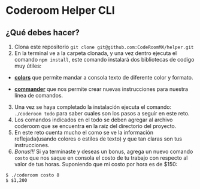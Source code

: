 # Coderoom Helper CLI
## ¿Qué debes hacer?
1. Clona este repositorio `git clone git@github.com:CodeRoomMX/helper.git`
2. En la terminal ve a la carpeta clonada, y una vez dentro ejecuta el comando `npm install`, este comando instalará dos bibliotecas de codigo muy útiles:
  
  * [**colors**](https://www.npmjs.com/package/colors) que permite mandar a consola texto de diferente color y formato.
  
  * [**commander**](https://www.npmjs.com/package/commander) que nos permite crear nuevas instrucciones para nuestra línea de comandos.

3. Una vez se haya completado la instalación ejecuta el comando: `./coderoom todo` para saber cuales son los pasos a seguir en este reto.
4. Los comandos indicados en el todo se deben agregar al archivo coderoom que se encuentra en la raíz del directorio del proyecto.
5. En este reto cuenta mucho el como se ve la información reflejada(usando colores o estilos de texto) y que tan claras son tus instrucciones.
6. *Bonus!!!* Si ya terminaste y deseas un bonus, agrega un nuevo comando `costo` que nos saque en consola el costo de tu trabajo con respecto al valor de tus horas. Suponiendo que mi costo por hora es de $150:
```
$ ./coderoom costo 8
$ $1,200
```